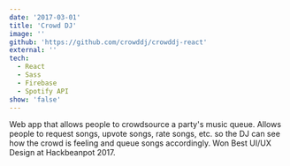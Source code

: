 ```yaml
---
date: '2017-03-01'
title: 'Crowd DJ'
image: ''
github: 'https://github.com/crowddj/crowddj-react'
external: ''
tech:
  - React
  - Sass
  - Firebase
  - Spotify API
show: 'false'
---
```


Web app that allows people to crowdsource a party's music queue. Allows people to request songs, upvote songs, rate songs, etc. so the DJ can see how the crowd is feeling and queue songs accordingly. Won Best UI/UX Design at Hackbeanpot 2017.
